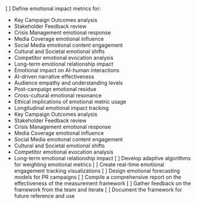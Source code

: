 [ ] Define emotional impact metrics for:
- Key Campaign Outcomes analysis
- Stakeholder Feedback review
- Crisis Management emotional response
- Media Coverage emotional influence
- Social Media emotional content engagement
- Cultural and Societal emotional shifts
- Competitor emotional evocation analysis
- Long-term emotional relationship impact
- Emotional impact on AI-human interactions
- AI-driven narrative effectiveness
- Audience empathy and understanding levels
- Post-campaign emotional residue
- Cross-cultural emotional resonance
- Ethical implications of emotional metric usage
- Longitudinal emotional impact tracking
- Key Campaign Outcomes analysis
- Stakeholder Feedback review
- Crisis Management emotional response
- Media Coverage emotional influence
- Social Media emotional content engagement
- Cultural and Societal emotional shifts
- Competitor emotional evocation analysis
- Long-term emotional relationship impact
[ ] Develop adaptive algorithms for weighting emotional metrics
[ ] Create real-time emotional engagement tracking visualizations
[ ] Design emotional forecasting models for PR campaigns
[ ] Compile a comprehensive report on the effectiveness of the measurement framework
[ ] Gather feedback on the framework from the team and iterate
[ ] Document the framework for future reference and use